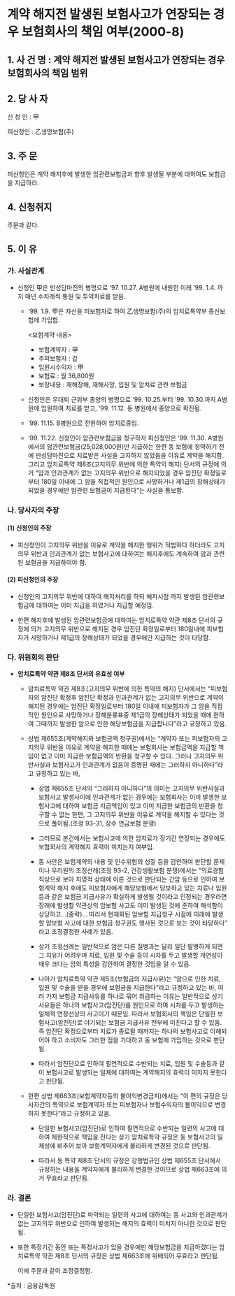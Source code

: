 # 계약 해지전 발생된 보험사고가 연장되는 경우 보험회사의 책임 여부(2000-8)


## 1. 사 건 명 : 계약 해지전 발생된 보험사고가 연장되는 경우 보험회사의 책임 범위

## 2. 당 사 자

신 청 인 : 甲

피신청인 : 乙생명보험(주)

## 3. 주    문

피신청인은 계약 해지후에  발생한 암관련보험금과 향후 발생될 부분에 대하여도 보험금을 지급하라.


## 4. 신청취지

주문과 같다.


## 5. 이   유

### 가. 사실관계

*  신청인 甲은 만성담마진의 병명으로 ‘97. 10.27. A병원에 내원한 이래 ’99. 1.4. 까지 매년 수차례씩 통원 및 투약치료를 받음.

   *  ‘99. 1.9. 甲은 자신을 피보험자로 하여 乙생명보험(주)의 암치료특약부 종신보험에 가입함.
 
      <보험계약 내용>
        - 보험계약자       : 甲            
        - 주피보험자 : 갑
        - 입원시수익자     : 甲            
        - 보험료      : 월 36,800원
        - 보장내용         : 재해장해, 재해사망, 입원 및 암치료 관련 보험금

   * 신청인은 우대퇴 근위부 종양의 병명으로 ‘99. 10.25.부터 ’99. 10.30.까지 A병원에 입원하여 치료를 받고, ‘99. 11.12. 동 병원에서 종양으로 확진됨.

   * ‘99. 11.15. B병원으로 전원하여 암치료중임.

   * ‘99. 11.22. 신청인이 암관련보험금을 청구하자 피신청인은 ’99. 11.30. A병원에서의 암관련보험금(25,028,000원)만 지급하는 한편 동 보험에 청약하기 전에 만성담마진으로 치료받은 사실을 고지하지  않았음을 이유로 계약을 해지함. 그리고 암치료특약 제8조(고지의무 위반에 의한 특약의 해지) 단서의 규정에 의거 “암과 인과관계가  없는 고지의무 위반으로 해지되었을 경우 암진단 확정일로부터 180일 이내에 그 암을 직접적인 원인으로 사망하거나 제1급의 장해상태가 되었을 경우에만 암관련 보험금이 지급된다”는 사실을 통보함.


### 나. 당사자의 주장

####  (1) 신청인의 주장

* 피신청인이 고지의무 위반을 이유로 계약을 해지한 행위가 적법하다 하더라도 고지의무 위반과 인과관계가 없는 보험사고에 대하여는 해지후에도 계속하여 암과 관련된 보험금을 지급하여야 함.

####  (2) 피신청인의 주장

- 신청인의 고지의무 위반에 대하여 해지처리를 하되 해지시점 까지  발생된 암관련보험금에 대하여는 이미 지급을 하였거나 지급할 예정임.

- 한편 해지후에 발생된 암관련보험금에 대하여는 암치료특약 약관   제8조 단서의 규정에 의거 고지의무 위반으로 해지된 경우 암진단 확정일로부터 180일내에 피보험자가 사망하거나 제1급의 장해상태가 되었을 경우에만 지급하는 것이 타당함. 


### 다. 위원회의 판단

 * **암치료특약 약관 제8조 단서의 유효성 여부**

   * 암치료특약 약관 제8조(고지의무 위반에 의한 특약의 해지) 단서에서는 “피보험자의 암진단 확정후 암진단 확정과 인과관계가 없는 고지의무 위반으로 계약이 해지된 경우에는 암진단 확정일로부터 180일 이내에 피보험자가 그 암을 직접적인 원인으로 사망하거나 장해분류표중 제1급의 장해상태가 되었을 때에 한하여 그때까지 발생한 암으로  인한 해당보험금을 지급합니다”라고 규정하고 있음.

   * 상법 제655조(계약해지와 보험금액 청구권)에서는 “계약자 또는 피보험자의 고지의무 위반을 이유로 계약을 해지한 때에는 보험회사는 보험금액을 지급할 책임이 없고 이미 지급한 보험금액의 반환을 청구할 수 있다. 그러나 고지의무 위반사실과 보험사고가 인과관계가 없음이 증명된 때에는 그러하지 아니하다”라고 규정하고 있는 바,

      * 상법 제655조 단서의 “그러하지 아니하다”의 의미는 고지의무 위반사실과 보험사고 발생사이에 인과관계가 없는 경우에는 보험회사는 이미 발생한 보험사고에 대하여 보험금 지급책임이 있고 이미 지급한 보험금의 반환을 청구할 수 없는 한편, 그 고지의무 위반을 이유로   계약을 해지할 수 있다는 것으로 풀이됨.(조정 93-31, 장수 연금보험 분쟁)

      * 그러므로 본건에서는 보험사고에 의한 암치료가 장기간 연장되는 경우에도 보험회사의 계약해지 효력이 미치는지 여부임.

      * 동 사안은 보험계약의 내용 및 인수위험의 성질 등을 감안하여 판단할 문제이나 우리원의 조정선례(조정 93-2, 건강생활보험 분쟁)에서는 “의료경험칙상으로 보아 치명적 상태에 이른 것으로 판단되는  간암 등으로 인하여 보험계약 해지 후에도 피보험자에게 해당보험에서 담보하고 있는 치료나 입원 등과 같은 보험금 지급사유가 확실하게 발생될 것이라고 인정되는 경우라면 장래에 발생할 약관상의 암보험 사고도 이미 발생된 것에 준하여 해석함이 상당하고...(중략)... 따라서 현재화된 암보험 지급청구 시점에 미래에 발생할 암보험   사고에 대한 보험금 청구권도 행사된 것으로 보는 것이 타당하다” 라고 조정결정한 사례가 있음.

      * 상기 조정선례는 일반적으로 암은 다른 질병과는 달리 일단 발병하게 되면 그 치유가 어려우며 치료, 입원 및 수술 등이 시차를 두고 발생할 개연성이 매우 크다는 암의 특성을 감안하여 결정한 것임을 알 수 있음.

      * 나아가 암치료특약 약관 제5조(보험금의 지급사유)는 “암으로 인한  치료, 입원 및 수술을 받을 경우에 보험금을 지급한다”라고 규정하고 있는 바, 여러 가지 보험금 지급사유를 하나로 묶어 취급하는 이유는  일반적으로 상기 사유들은 하나의 보험사고(암진단)를 원인으로   하여 시차를 두고 발생하는 일체적 연장선상의 사고이기 때문임.  따라서 보험회사의 책임은 단일한 보험사고(암진단)로 야기되는   보험금 지급사유 전부에 미친다고 할 수 있음. 즉 암진단 확정으로부터 치료가 종료될 때까지는 하나의 보험사고로 이해되어야 하고 소비자도 그러한 점을 기대하고 동 보험에 가입하는 것으로 판단됨.

      * 따라서 암진단으로 인하여 필연적으로 수반되는 치료, 입원 및 수술등과 같이 보험사고로 발생되는 일체에 대하여는 계약해지의 효력이 미치지 못한다고 판단됨.    

   * 한편 상법 제663조(보험계약자등의 불이익변경금지)에서는 “이 편의   규정은 당사자간의 특약으로 보험계약자 또는 피보험자나 보험수익자의 불이익으로 변경하지 못한다”라고 규정하고 있음.

     * 단일한 보험사고(암진단)로 인하여 필연적으로 수반되는 일련의 사고에 대하여 제한적으로 책임을 진다는 상기 암치료특약 규정은 동   보험사고의 일체성에 비추어 보아 보험계약자에게 불리하게 변경된 것으로 판단됨.

     * 따라서 동 특약 제8조 단서의 규정은 강행법규인 상법 제655조 단서에서 규정하는 내용을 계약자에게 불리하게 변경한 것이므로 상법  제663조에 의거 무효라고 판단됨.


### 라. 결론

* 단일한 보험사고(암진단)로 파악되는 일련의 사고에 대하여는 동 사고와 인과관계가 없는 고지의무 위반으로 인하여 발생되는 해지의 효력이 미치지 아니한 것으로 판단됨.

* 또한 특정기간 동안 또는 특정사고가 있을 경우에만 해당보험금을 지급하겠다는 암치료특약  약관 제8조 단서의 규정은 상법 제663조에 위배되어 무효라고 판단됨.

  이에 주문과 같이 조정결정함.

*출처 : 금융감독원
